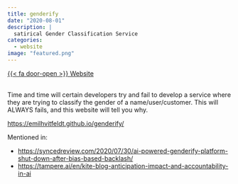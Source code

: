 ```yaml
---
title: genderify
date: "2020-08-01"
description: |
  satirical Gender Classification Service
categories:
  - website
image: "featured.png"
---
```






<div class="project-buttons">
<a href="https://emilhvitfeldt.github.io/genderify/">
  {{< fa door-open >}} Website
</a>
</div>
<br>

Time and time will certain developers try and fail to develop a service where they are trying to classify the gender of a name/user/customer. This will ALWAYS fails, and this website will tell you why.  

<https://emilhvitfeldt.github.io/genderify/>

Mentioned in:

- <https://syncedreview.com/2020/07/30/ai-powered-genderify-platform-shut-down-after-bias-based-backlash/>
- <https://tampere.ai/en/kite-blog-anticipation-impact-and-accountability-in-ai>
